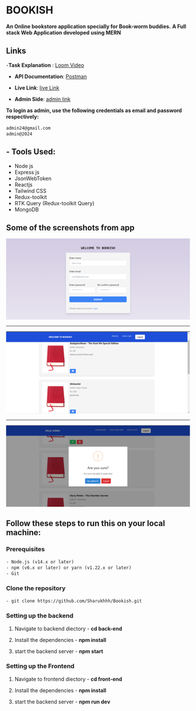 # BOOKISH 
**An Online bookstore application specially for Book-worm buddies.**
**A Full stack Web Application developed using MERN**


## Links

-**Task Explanation** : [Loom Video](https://www.loom.com/share/d0b2fd8cdfc347fcb25295d3e0f0be5c?sid=803f54fb-e7da-4500-93cf-86e95f6a04f2)

- **API Documentation**: [Postman](https://documenter.getpostman.com/view/26846855/2sA3XQfMFW)

- **Live Link**: [live Link](https://bookish-eta.vercel.app/)

- **Admin Side**: [admin link](https://bookish-eta.vercel.app/login)


**To login as admin, use the following credentials as email and password respectively:**

    admin24@gmail.com
    admin@2024


## - Tools Used:

- Node js
- Express js
- JsonWebToken
- Reactjs
- Tailwind CSS
- Redux-toolkit
- RTK Query (Redux-toolkit Query)
- MongoDB




## Some of the screenshots from app

![img1](screenshots/img1.png)

---

![img1](screenshots/img2.png)

---

![img1](screenshots/img3.png)


## Follow these steps to run this on your local machine:

### Prerequisites

    - Node.js (v14.x or later)
    - npm (v6.x or later) or yarn (v1.22.x or later)
    - Git


### Clone the repository 
    - git clone https://github.com/Sharukhhh/Bookish.git


### Setting up the backend

  1. Navigate to backend diectory
    - **cd back-end**

  2. Install the dependencies
    - **npm install**
  
  3. start the backend server
    - **npm start**



### Setting up the Frontend

  1. Navigate to frontend diectory
    - **cd front-end**

  2. Install the dependencies
    - **npm install**
  
  3. start the backend server
    - **npm run dev**